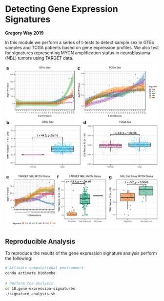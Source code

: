 # Detecting Gene Expression Signatures

**Gregory Way 2019**

In this module we perform a series of t-tests to detect sample sex in GTEx samples and TCGA patients based on gene expression profiles.
We also test for signatures representing MYCN amplification status in neuroblastoma (NBL) tumors using TARGET data.

![signatures](https://raw.githubusercontent.com/greenelab/BioBombe/master/10.gene-expression-signatures/figures/full_separation_plot.png)

## Reproducible Analysis

To reproduce the results of the gene expression signature analysis perform the following:

```bash
# Activate computational environment
conda activate biobombe

# Perform the analysis
cd 10.gene-expression-signatures
./signature_analysis.sh
```
